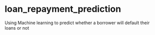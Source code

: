 # loan_repayment_prediction
Using Machine learning to predict whether a borrower will default their loans or not 
